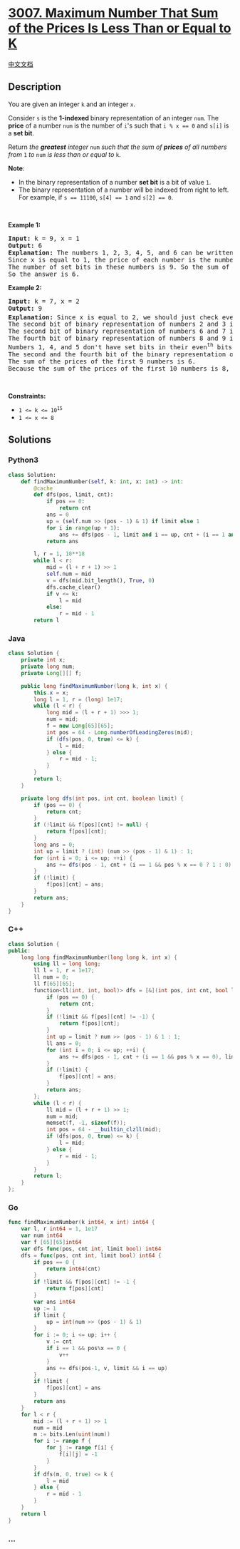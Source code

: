 # [3007. Maximum Number That Sum of the Prices Is Less Than or Equal to K](https://leetcode.com/problems/maximum-number-that-sum-of-the-prices-is-less-than-or-equal-to-k)

[中文文档](/solution/3000-3099/3007.Maximum%20Number%20That%20Sum%20of%20the%20Prices%20Is%20Less%20Than%20or%20Equal%20to%20K/README.md)

## Description

<p>You are given an integer <code>k</code> and an integer <code>x</code>.</p>

<p>Consider <code>s</code> is the <strong>1-indexed </strong>binary representation of an integer <code>num</code>. The <strong>price</strong> of a number <code>num</code> is the number of <code>i</code>&#39;s such that <code>i % x == 0</code> and <code><font face="monospace">s[i]</font></code> is a <strong>set bit</strong>.</p>

<p>Return <em>the <b>greatest</b> integer </em><code>num</code><em> such that the sum of <strong>prices</strong> of all numbers from </em><code>1</code><em> to </em><code>num</code><em> is less than or equal to </em><code>k</code><em>.</em></p>

<p><strong>Note</strong>:</p>

<ul>
	<li>In the binary representation of a number <strong>set bit</strong> is a bit of value <code>1</code>.</li>
	<li>The binary representation of a number will be indexed from right to left. For example, if <code>s == 11100</code>, <code>s[4] == 1</code> and <code>s[2] == 0</code>.</li>
</ul>

<p>&nbsp;</p>
<p><strong class="example">Example 1:</strong></p>

<pre>
<strong>Input:</strong> k = 9, x = 1
<strong>Output:</strong> 6
<strong>Explanation:</strong> The numbers 1, 2, 3, 4, 5, and 6 can be written in binary representation as &quot;1&quot;, &quot;10&quot;, &quot;11&quot;, &quot;100&quot;, &quot;101&quot;, and &quot;110&quot; respectively.
Since x is equal to 1, the price of each number is the number of its set bits.
The number of set bits in these numbers is 9. So the sum of the prices of the first 6 numbers is 9.
So the answer is 6.</pre>

<p><strong class="example">Example 2:</strong></p>

<pre>
<strong>Input:</strong> k = 7, x = 2
<strong>Output:</strong> 9
<strong>Explanation:</strong> Since x is equal to 2, we should just check even<sup>th</sup> bits.
The second bit of binary representation of numbers 2 and 3 is a set bit. So the sum of their prices is 2.
The second bit of binary representation of numbers 6 and 7 is a set bit. So the sum of their prices is 2.
The fourth bit of binary representation of numbers 8 and 9 is a set bit but their second bit is not. So the sum of their prices is 2.
Numbers 1, 4, and 5 don&#39;t have set bits in their even<sup>th</sup> bits in their binary representation. So the sum of their prices is 0.
The second and the fourth bit of the binary representation of the number 10 are a set bit. So its price is 2.
The sum of the prices of the first 9 numbers is 6.
Because the sum of the prices of the first 10 numbers is 8, the answer is 9.</pre>

<p>&nbsp;</p>
<p><strong>Constraints:</strong></p>

<ul>
	<li><code>1 &lt;= k &lt;= 10<sup>15</sup></code></li>
	<li><code>1 &lt;= x &lt;= 8</code></li>
</ul>

## Solutions

<!-- tabs:start -->

### **Python3**

```python
class Solution:
    def findMaximumNumber(self, k: int, x: int) -> int:
        @cache
        def dfs(pos, limit, cnt):
            if pos == 0:
                return cnt
            ans = 0
            up = (self.num >> (pos - 1) & 1) if limit else 1
            for i in range(up + 1):
                ans += dfs(pos - 1, limit and i == up, cnt + (i == 1 and pos % x == 0))
            return ans

        l, r = 1, 10**18
        while l < r:
            mid = (l + r + 1) >> 1
            self.num = mid
            v = dfs(mid.bit_length(), True, 0)
            dfs.cache_clear()
            if v <= k:
                l = mid
            else:
                r = mid - 1
        return l
```

### **Java**

```java
class Solution {
    private int x;
    private long num;
    private Long[][] f;

    public long findMaximumNumber(long k, int x) {
        this.x = x;
        long l = 1, r = (long) 1e17;
        while (l < r) {
            long mid = (l + r + 1) >>> 1;
            num = mid;
            f = new Long[65][65];
            int pos = 64 - Long.numberOfLeadingZeros(mid);
            if (dfs(pos, 0, true) <= k) {
                l = mid;
            } else {
                r = mid - 1;
            }
        }
        return l;
    }

    private long dfs(int pos, int cnt, boolean limit) {
        if (pos == 0) {
            return cnt;
        }
        if (!limit && f[pos][cnt] != null) {
            return f[pos][cnt];
        }
        long ans = 0;
        int up = limit ? (int) (num >> (pos - 1) & 1) : 1;
        for (int i = 0; i <= up; ++i) {
            ans += dfs(pos - 1, cnt + (i == 1 && pos % x == 0 ? 1 : 0), limit && i == up);
        }
        if (!limit) {
            f[pos][cnt] = ans;
        }
        return ans;
    }
}
```

### **C++**

```cpp
class Solution {
public:
    long long findMaximumNumber(long long k, int x) {
        using ll = long long;
        ll l = 1, r = 1e17;
        ll num = 0;
        ll f[65][65];
        function<ll(int, int, bool)> dfs = [&](int pos, int cnt, bool limit) -> ll {
            if (pos == 0) {
                return cnt;
            }
            if (!limit && f[pos][cnt] != -1) {
                return f[pos][cnt];
            }
            int up = limit ? num >> (pos - 1) & 1 : 1;
            ll ans = 0;
            for (int i = 0; i <= up; ++i) {
                ans += dfs(pos - 1, cnt + (i == 1 && pos % x == 0), limit && i == up);
            }
            if (!limit) {
                f[pos][cnt] = ans;
            }
            return ans;
        };
        while (l < r) {
            ll mid = (l + r + 1) >> 1;
            num = mid;
            memset(f, -1, sizeof(f));
            int pos = 64 - __builtin_clzll(mid);
            if (dfs(pos, 0, true) <= k) {
                l = mid;
            } else {
                r = mid - 1;
            }
        }
        return l;
    }
};
```

### **Go**

```go
func findMaximumNumber(k int64, x int) int64 {
	var l, r int64 = 1, 1e17
	var num int64
	var f [65][65]int64
	var dfs func(pos, cnt int, limit bool) int64
	dfs = func(pos, cnt int, limit bool) int64 {
		if pos == 0 {
			return int64(cnt)
		}
		if !limit && f[pos][cnt] != -1 {
			return f[pos][cnt]
		}
		var ans int64
		up := 1
		if limit {
			up = int(num >> (pos - 1) & 1)
		}
		for i := 0; i <= up; i++ {
			v := cnt
			if i == 1 && pos%x == 0 {
				v++
			}
			ans += dfs(pos-1, v, limit && i == up)
		}
		if !limit {
			f[pos][cnt] = ans
		}
		return ans
	}
	for l < r {
		mid := (l + r + 1) >> 1
		num = mid
		m := bits.Len(uint(num))
		for i := range f {
			for j := range f[i] {
				f[i][j] = -1
			}
		}
		if dfs(m, 0, true) <= k {
			l = mid
		} else {
			r = mid - 1
		}
	}
	return l
}
```

### **...**

```

```

<!-- tabs:end -->
